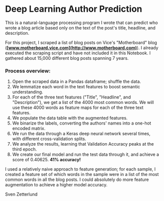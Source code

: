 # Deep Learning Author Prediction

This is a natural-language processing program I wrote that can predict who wrote a blog article based only on the text of the post's title, headline, and description.

For this project, I scraped a list of blog posts on Vice's "Motherboard" blog (__[www.motherboard.vice.com](http://www.motherboard.com)__).  I already executed the scraping script and have not included it in this Notebook.  I gathered about 15,000 different blog posts spanning 7 years.

### Process overview:
1. Open the scraped data in a Pandas dataframe; shuffle the data.
2. We lemmatize each word in the text features to boost semantic understanding.
3. For each of the three text features ("Title", "Headline", and "Description"), we get a list of the 4000 most common words.  We will use these 4000 words as feature maps for each of the three text features.
4. We populate the data table with the augmented features.
5. We binarize the labels, converting the authors' names into a one-hot encoded matrix.
6. We run the data through a Keras deep neural network several times, with different cross-validation splits.
7. We analyze the results, learning that Validation Accuracy peaks at the third epoch.
8. We create our final model and run the test data through it, and achieve a score of 0.40625.  **41% accuracy!**

I used a relatively naive approach to feature generation; for each sample, I created a feature set of which words in the sample were in a list of the most common words in all the blog posts.  I could absolutely do more feature augmentation to achieve a higher model accuracy.

Sven Zetterlund